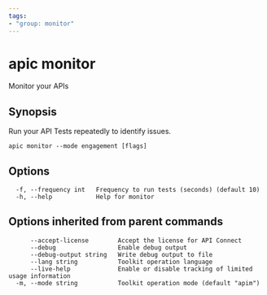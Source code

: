 ```yaml
---
tags:
- "group: monitor"
---
```

# apic monitor

Monitor your APIs

## Synopsis

Run your API Tests repeatedly to identify issues.

```
apic monitor --mode engagement [flags]
```


## Options

```
  -f, --frequency int   Frequency to run tests (seconds) (default 10)
  -h, --help            Help for monitor
```

## Options inherited from parent commands

```
      --accept-license        Accept the license for API Connect
      --debug                 Enable debug output
      --debug-output string   Write debug output to file
      --lang string           Toolkit operation language
      --live-help             Enable or disable tracking of limited usage information
  -m, --mode string           Toolkit operation mode (default "apim")
```
